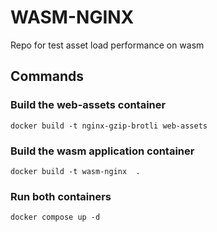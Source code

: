 # WASM-NGINX

Repo for test asset load performance on wasm

## Commands

### Build the web-assets container

```shell
docker build -t nginx-gzip-brotli web-assets
```

### Build the wasm application container

```shell
docker build -t wasm-nginx  .
```

### Run both containers

```shell
docker compose up -d
```
